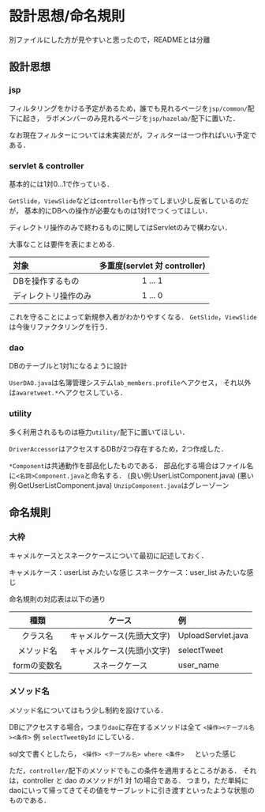 # 設計思想/命名規則
別ファイルにした方が見やすいと思ったので，READMEとは分離

## 設計思想
### jsp
フィルタリングをかける予定があるため，誰でも見れるページを`jsp/common/`配下に起き，
ラボメンバーのみ見れるページを`jsp/hazelab/`配下に置いた．

なお現在フィルターについては未実装だが，フィルターは一つ作ればいい予定である．

### servlet & controller
基本的には1対0...1で作っている．

`GetSlide`，`ViewSlide`などは`controller`も作ってしまい少し反省しているのだが，
基本的にDBへの操作が必要なものは1対1でつくってほしい．

ディレクトリ操作のみで終わるものに関してはServletのみで構わない．

大事なことは要件を表にまとめる.

|対象|多重度(servlet 対 controller)|
|:---|:---:|
|DBを操作するもの|1 ... 1|
|ディレクトリ操作のみ|1 ... 0|

これを守ることによって新規参入者がわかりやすくなる．
`GetSlide`，`ViewSlide`は今後リファクタリングを行う．

### dao
DBのテーブルと1対1になるように設計

`UserDAO.java`は名簿管理システム`lab_members.profile`へアクセス，
それ以外は`awaretweet.*`へアクセスしている．

### utility
多く利用されるものは極力`utility/`配下に置いてほしい．

`DriverAccessor`はアクセスするDBが2つ存在するため，2つ作成した．

`*Component`は共通動作を部品化したものである．
部品化する場合はファイル名に`<名詞>Component.java`と命名する．
(良い例:UserListComponent.java)
(悪い例:GetUserListComponent.java)
`UnzipComponent.java`はグレーゾーン

## 命名規則

### 大枠
キャメルケースとスネークケースについて最初に記述しておく．

キャメルケース：userList みたいな感じ
スネークケース：user_list みたいな感じ

命名規則の対応表は以下の通り

|種類|ケース|例|
|:---:|:---:|:---|
|クラス名|キャメルケース(先頭大文字)|UploadServlet.java|
|メソッド名|キャメルケース(先頭小文字)|selectTweet|
|formの変数名|スネークケース|user_name|

### メソッド名
メソッド名についてはもう少し制約を設けている．

DBにアクセスする場合，つまり`dao`に存在するメソッドは全て
`<操作><テーブル名><条件>` 例 `selectTweetById`
にしている．

sql文で書くとしたら，
```<操作> <テーブル名> where <条件> ```　といった感じ

ただ，`controller/`配下のメソッドでもこの条件を適用するところがある．
それは，controller と dao のメソッドが1 対 1の場合である．
つまり，ただ単純にdaoにいって帰ってきてその値をサーブレットに引き渡すといったような状態のものである．
